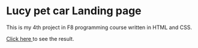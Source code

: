 # Lucy pet car Landing page
<p>This is my 4th project in F8 programming course written in HTML and CSS.</p>
<p><a href="https://truongletrule.github.io/F8-Project3/" target="_blank">Click here </a> to see the result.</p>
